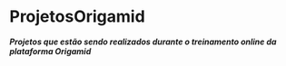 # ProjetosOrigamid
 *__Projetos que estão sendo realizados durante o treinamento online da plataforma Origamid__*
